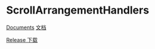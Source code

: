 # ScrollArrangementHandlers

[Documents](https://aix.colintree.cn/en/extensions/ScrollArrangementHandlers.html)
[文档](https://aix.colintree.cn/zh/extensions/ScrollArrangementHandlers.html)

[Release 下载](https://github.com/OpenSourceAIX/ScrollArrangementHandlers/releases)